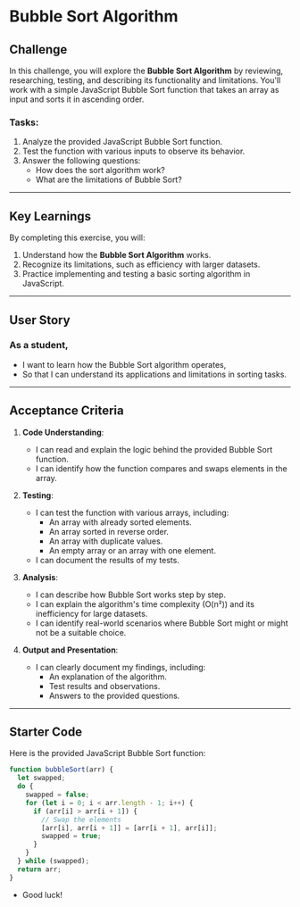# Bubble Sort Algorithm

## Challenge

In this challenge, you will explore the **Bubble Sort Algorithm** by reviewing, researching, testing, and describing its functionality and limitations. You'll work with a simple JavaScript Bubble Sort function that takes an array as input and sorts it in ascending order.

### Tasks:

1. Analyze the provided JavaScript Bubble Sort function.
2. Test the function with various inputs to observe its behavior.
3. Answer the following questions:
   - How does the sort algorithm work?
   - What are the limitations of Bubble Sort?

---

## Key Learnings

By completing this exercise, you will:

1. Understand how the **Bubble Sort Algorithm** works.
2. Recognize its limitations, such as efficiency with larger datasets.
3. Practice implementing and testing a basic sorting algorithm in JavaScript.

---

## User Story

### As a student,

- I want to learn how the Bubble Sort algorithm operates,
- So that I can understand its applications and limitations in sorting tasks.

---

## Acceptance Criteria

1. **Code Understanding**:

   - I can read and explain the logic behind the provided Bubble Sort function.
   - I can identify how the function compares and swaps elements in the array.

2. **Testing**:

   - I can test the function with various arrays, including:
     - An array with already sorted elements.
     - An array sorted in reverse order.
     - An array with duplicate values.
     - An empty array or an array with one element.
   - I can document the results of my tests.

3. **Analysis**:

   - I can describe how Bubble Sort works step by step.
   - I can explain the algorithm's time complexity (O(n²)) and its inefficiency for large datasets.
   - I can identify real-world scenarios where Bubble Sort might or might not be a suitable choice.

4. **Output and Presentation**:
   - I can clearly document my findings, including:
     - An explanation of the algorithm.
     - Test results and observations.
     - Answers to the provided questions.

---

## Starter Code

Here is the provided JavaScript Bubble Sort function:

```javascript
function bubbleSort(arr) {
  let swapped;
  do {
    swapped = false;
    for (let i = 0; i < arr.length - 1; i++) {
      if (arr[i] > arr[i + 1]) {
        // Swap the elements
        [arr[i], arr[i + 1]] = [arr[i + 1], arr[i]];
        swapped = true;
      }
    }
  } while (swapped);
  return arr;
}
```

- Good luck!
